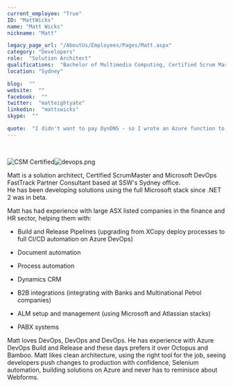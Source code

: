 ```yaml
---
current_employee: "True"
ID: "MattWicks"
name: "Matt Wicks"
nickname: "Matt"

legacy_page_url: "/AboutUs/Employees/Pages/Matt.aspx"
category: "Developers"
role:  "Solution Architect"
qualifications:  "Bachelor of Multimedia Computing, Certified Scrum Master"
location: "Sydney"

blog:  ""
website:  ""
facebook:  ""
twitter:  "matteightyate"
linkedin:  "mattswicks"
skype:  ""

quote:  "I didn't want to pay DynDNS - so I wrote an Azure function to replace them"
---
```


​​​​​​<div>​​![CSM Certified](/Images/Bio/badge-7227.png)![devops.png](/Images/Bio/devops.png)  

</div><div>Matt is a solution architect, Certified ScrumMaster and Microsoft DevOps FastTrack Partner Consultant based at SSW's Sydney office.</div><div>  
</div><div>He has been developing solutions using the full Microsoft stack since .NET 2 was in beta.</div><div>  
<div>

​Matt has had experien​​​ce with large ASX listed companies in the finance and HR sector, helping them with: 

*   Build and Release Pipelines (upgrading from XCopy deploy processes to full CI/CD automation on Azure DevOps)  

*   Document automation  

*   Process automation  

*   Dynamics CRM  

*   B2B integrations (integrating with Banks and Multinational Petrol companies)  

*   ALM setup and management (using Microsoft and Atlassian stacks)  

*   PABX systems  

​Matt loves DevOps, DevOps and DevOps. He has experience with Azure DevOps Build and Release and these days prefers it over Octopus​ and Bamboo. Matt likes clean architecture, using the right tool for the job, seeing developers push changes to production with confidence, Selenium automation, building solutions on Azure and never has to reminisce about Webforms.  
​​  

</div></div>